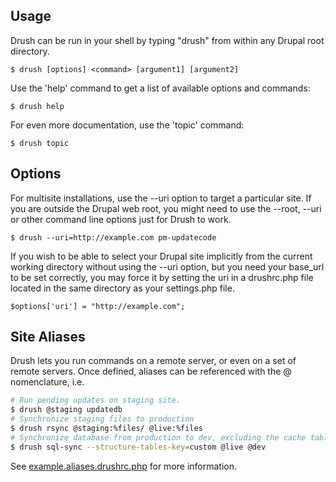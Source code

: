 Usage
-----------

Drush can be run in your shell by typing "drush" from within any Drupal root directory.

    $ drush [options] <command> [argument1] [argument2]

Use the 'help' command to get a list of available options and commands:

    $ drush help

For even more documentation, use the 'topic' command:

    $ drush topic

Options
-----------

For multisite installations, use the --uri option to target a particular site.  If
you are outside the Drupal web root, you might need to use the --root, --uri or other
command line options just for Drush to work.

    $ drush --uri=http://example.com pm-updatecode

If you wish to be able to select your Drupal site implicitly from the
current working directory without using the --uri option, but you need your
base_url to be set correctly, you may force it by setting the uri in
a drushrc.php file located in the same directory as your settings.php file.

```
$options['uri'] = "http://example.com";
```

Site Aliases
------------

Drush lets you run commands on a remote server, or even on a set of remote
servers.  Once defined, aliases can be referenced with the @ nomenclature, i.e.

```bash
# Run pending updates on staging site.
$ drush @staging updatedb
# Synchronize staging files to production
$ drush rsync @staging:%files/ @live:%files
# Synchronize database from production to dev, excluding the cache table
$ drush sql-sync --structure-tables-key=custom @live @dev
```

See [example.aliases.drushrc.php](https://raw.githubusercontent.com/drush-ops/drush/master/examples/example.aliases.drushrc.php) for more information.

